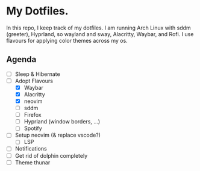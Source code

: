 # My Dotfiles.

In this repo, I keep track of my dotfiles. I am running Arch Linux with sddm (greeter), Hyprland, so wayland and sway, Alacritty, Waybar, and Rofi. I use flavours for applying color themes across my os.

## Agenda

- [ ] Sleep & Hibernate
- [ ] Adopt Flavours
  - [x] Waybar
  - [x] Alacritty
  - [x] neovim
  - [ ] sddm
  - [ ] Firefox
  - [ ] Hyprland (window borders, ...)
  - [ ] Spotify
- [ ] Setup neovim (& replace vscode?)
  - [ ] LSP
- [ ] Notifications
- [ ] Get rid of dolphin completely
- [ ] Theme thunar
